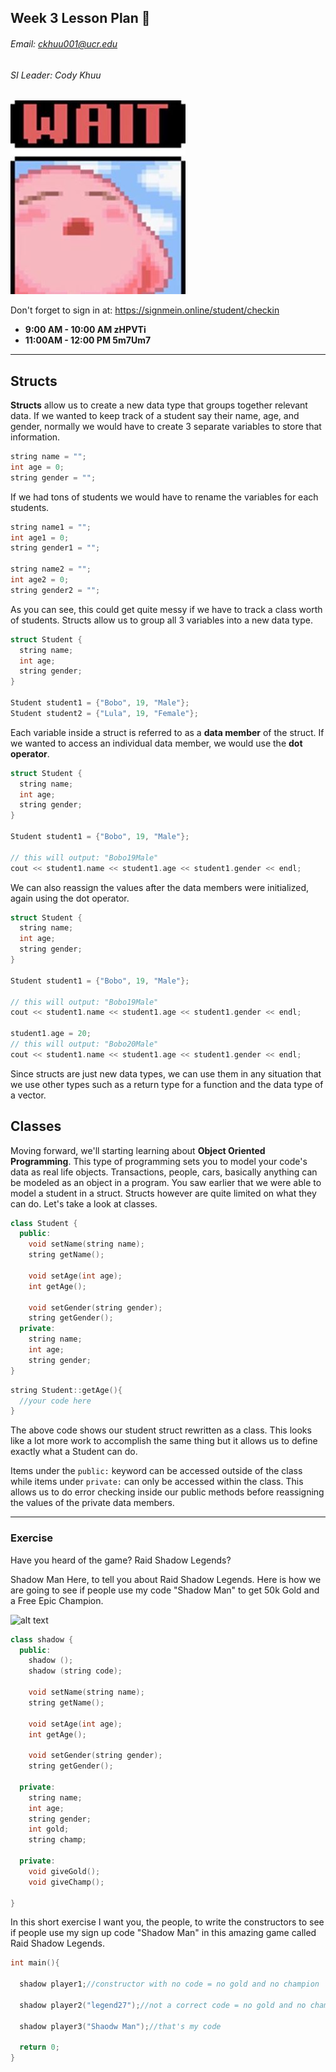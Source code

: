 ## Week 3 Lesson Plan :thinking:
###### Email: ckhuu001@ucr.edu
###### SI Leader: Cody Khuu

![alt text](https://github.com/codyiskhuu/CS-12-SI-Winter-2020/blob/master/images/wait.jpg "Logo Title Text 1")

Don't forget to sign in at: https://signmein.online/student/checkin
* **9:00 AM - 10:00 AM zHPVTi**
* **11:00AM - 12:00 PM 5m7Um7**

---


## Structs

**Structs** allow us to create a new data type that groups together relevant data. If we wanted to keep track of a student say their name, age, and gender, normally we would have to create 3 separate variables to store that information.

```cpp
string name = "";
int age = 0;
string gender = "";
```

If we had tons of students we would have to rename the variables for each students.

```cpp
string name1 = "";
int age1 = 0;
string gender1 = "";

string name2 = "";
int age2 = 0;
string gender2 = "";
```

As you can see, this could get quite messy if we have to track a class worth of students. Structs allow us to group all 3 variables into a new data type.

```cpp
struct Student {
  string name;
  int age;
  string gender;
}

Student student1 = {"Bobo", 19, "Male"};
Student student2 = {"Lula", 19, "Female"};
```

Each variable inside a struct is referred to as a **data member** of the struct. If we wanted to access an individual data member, we would use the **dot operator**.

```cpp
struct Student {
  string name;
  int age;
  string gender;
}

Student student1 = {"Bobo", 19, "Male"};

// this will output: "Bobo19Male"
cout << student1.name << student1.age << student1.gender << endl;
```

We can also reassign the values after the data members were initialized, again using the dot operator.

```cpp
struct Student {
  string name;
  int age;
  string gender;
}

Student student1 = {"Bobo", 19, "Male"};

// this will output: "Bobo19Male"
cout << student1.name << student1.age << student1.gender << endl;

student1.age = 20;
// this will output: "Bobo20Male"
cout << student1.name << student1.age << student1.gender << endl;
```

Since structs are just new data types, we can use them in any situation that we use other types such as a return type for a function and the data type of a vector.

## Classes

Moving forward, we'll starting learning about **Object Oriented Programming**. This type of programming sets you to model your code's data as real life objects. Transactions, people, cars, basically anything can be modeled as an object in a program. You saw earlier that we were able to model a student in a struct. Structs however are quite limited on what they can do. Let's take a look at classes.

```cpp
class Student {
  public:
    void setName(string name);
    string getName();

    void setAge(int age);
    int getAge();

    void setGender(string gender);
    string getGender();
  private:
    string name;
    int age;
    string gender;
}
```
```cpp
string Student::getAge(){
  //your code here
}

```



The above code shows our student struct rewritten as a class. This looks like a lot more work to accomplish the same thing but it allows us to define exactly what a Student can do.

Items under the `public:` keyword can be accessed outside of the class while items under `private:` can only be accessed within the class. This allows us to do error checking inside our public methods before reassigning the values of the private data members.


---

### Exercise

Have you heard of the game? Raid Shadow Legends?

Shadow Man Here, to tell you about Raid Shadow Legends. Here is how we are going to see if people use my code "Shadow Man" to get 50k Gold and a Free Epic Champion.

![alt text](https://github.com/codyiskhuu/CS12winter2020/blob/master/images/raid%20shadow%20legends.JPG "Shadow Man") 

```cpp
class shadow {
  public:
    shadow ();
    shadow (string code);    

    void setName(string name);
    string getName();

    void setAge(int age);
    int getAge();

    void setGender(string gender);
    string getGender();

  private:
    string name;
    int age;
    string gender;
    int gold;
    string champ;

  private:
    void giveGold();
    void giveChamp();

}
```

In this short exercise I want you, the people, to write the constructors to see if people use my sign up code "Shadow Man" in this amazing game called Raid Shadow Legends.

```cpp
int main(){

  shadow player1;//constructor with no code = no gold and no champion

  shadow player2("legend27");//not a correct code = no gold and no champion

  shadow player3("Shaodw Man");//that's my code

  return 0;
}

```
